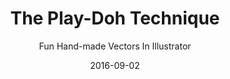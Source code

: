 ---
title: "The Play-Doh Technique"
subtitle: "Fun Hand-made Vectors In Illustrator"
desc: "We all like vectors. But we also love hand-drawn stuff. And this class teaches you how to mash those 2 things together with the Play-Doh technique."
external_url: https://ttkb.me/play-doh-technique
date: "2016-09-02"
image: "img/play-doh-tech.png"
background_color: "#ecf6ff"
categories: ['Illustration', 'Graphic Design']
tags: ['Illustrator', 'Vectors']
---